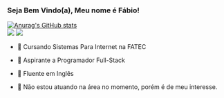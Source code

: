 ### Seja Bem Vindo(a), Meu nome é Fábio!

[![Anurag's GitHub stats](https://github-readme-stats.vercel.app/api?username=guto-dev&show_icons=true&theme=dark)](https://github.com/guto-dev/github-readme-stats)
<br>
 <a href="https://www.linkedin.com/in/fábio-augusto-aa7706272/"><img src="https://img.shields.io/badge/LinkedIn-0077B5?style=for-the-badge&logo=linkedin&logoColor=white"></a>
 <a href="fabioaugusto33065@gmail.com"><img src="https://img.shields.io/badge/Gmail-D14836?style=for-the-badge&logo=gmail&logoColor=white"></a>

  
- 💬 Cursando Sistemas Para Internet na FATEC
- 💬 Aspirante a Programador Full-Stack
- 💬 Fluente em Inglês

- 💬 Não estou atuando na área no momento, porém é de meu interesse.


